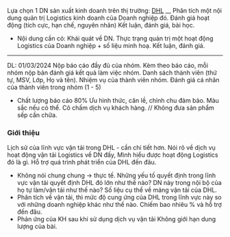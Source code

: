 Lựa chọn 1 DN sản xuất kinh doanh trên thị trường:  [DHL](https://www.dhl.com/global-en/home/our-divisions/supply-chain/about-dhl-supply-chain/annual-reports.html) 
__
Phân tích một nội dung quản trị Logistics kinh doanh của Doanh nghiệp đó.
Đánh giá hoạt động (tích cực, hạn chế, nguyên nhân)
Kết luận, đánh giá, bài học.
- Nội dung cần có:
Khái quát về DN.
Thực trạng quản trị một hoạt động Logistics của Doanh nghiệp + số liệu minh hoạ.
Kết luận, đánh giá.
___
DL: 01/03/2024
Nộp báo cáo đầy đủ của nhóm. Kèm theo báo cáo, mỗi nhóm nộp bản đánh giá kết quả làm việc nhóm. Danh sách thành viên (thứ tự, MSV, Lớp, Họ và tên). Nhiệm vụ của thành viên nhóm. Đánh giá cá nhân của thành viên trong nhóm (1 - 5)
- Chất lượng báo cáo 80%
Ưu hình thức, căn lề, chỉnh chu đảm bảo.
Màu sắc nếu có thể. Cô chấm dịch vụ khách hàng.
// Không đưa sản phẩm sếp cần chữa.
### Giới thiệu
  Lịch sử của lĩnh vực vận tải trong DHL - cần chi tiết hơn. 
  Nói rõ về dịch vụ hoạt động vận tải Logistics về DN đấy, 
	Mình hiểu được hoạt động Logistics đó là gì.
	Hỗ trợ quá trình phát triển của DHL đến đâu.
- Không nói chung chung -> thực tế.
	Những yếu tố quyết định trong lĩnh vực vận tải quyết định DHL đó lớn như thế nào? 
	DN này trong nội bộ của họ tự làm/vận tải như thế nào?
	Số liệu cụ thể về mảng vận tải của DHL.
- Phân tích về vận tải, thì mức độ cung ứng của DHL trong lĩnh vực này so với những doanh nghiệp khác như thế nào.
	Chiếm bao nhiêu % và hỗ trợ đến đâu.
- Phản ứng của KH sau khi sử dụng dịch vụ vận tải 
	Không giới hạn dung lượng của bài.